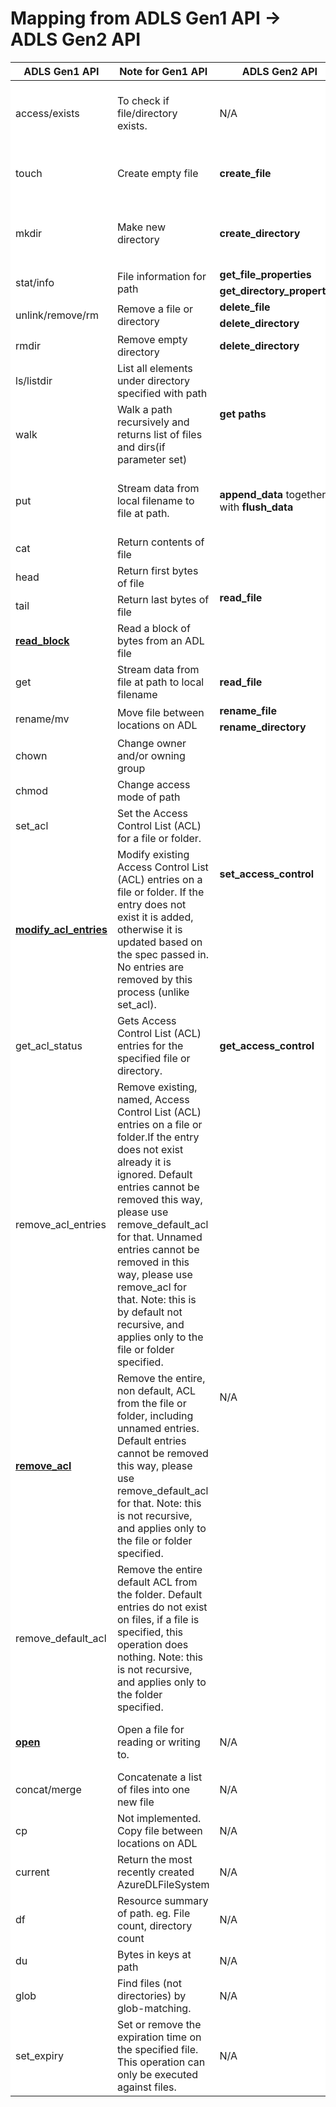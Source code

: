 <h1>Mapping from ADLS Gen1 API -> ADLS Gen2 API</h1>
<table style="background:white">
<thead>
<tr>
<th>ADLS Gen1 API</th>
<th>Note for Gen1 API</th>
<th>ADLS Gen2 API</th>
<th>Note for API Mapping</th>
</tr>
</thead>
<tbody>
<tr>
<td>access/exists</td>
<td>To check if file/directory exists.</td>
<td>N/A</td>
<td>User can use Gen2 API: <strong>create_file(if_non_match=&#39;*&#39;)<strong> or </strong>create_directory(if_non_match=&#39;*&#39;)</strong> so that the operation will fail on exist.</td>
</tr>
<tr>
<td>touch</td>
<td>Create empty file</td>
<td><strong>create_file</strong></td>
<td>The API has the same main purpose for Gen1 and Gen2. However Gen2 <strong>create_file</strong> api could accept more parameters along with creation.</td>
</tr>
<tr>
<td>mkdir</td>
<td>Make new directory</td>
<td><strong>create_directory</strong></td>
<td>The API has the same main purpose for Gen1 and Gen2. However Gen2 <strong>create_directory</strong> api could accept more parameters along with creation.</td>
</tr>
<tr>
<td rowspan="2">stat/info</td>
<td rowspan="2">File information for path</td>
<td><strong>get_file_properties</strong></td>
<td rowspan="2">The Gen1 api is split into two separate ones in ADLS Gen2.</td>
</tr>
<tr>
<td><strong>get_directory_properties</strong></td>
</tr>
<tr>
<td rowspan="2">unlink/remove/rm</td>
<td rowspan="2">Remove a file or directory</td>
<td><strong>delete_file</strong></td>
<td rowspan="2">The Gen1 api is split into two separate ones in ADLS Gen2.</td>
</tr>
<tr>
<td><strong>delete_directory</strong></td>
</tr>
<tr>
<td>rmdir</td>
<td>Remove empty directory</td>
<td><strong>delete_directory</strong></td>
<td>Delete directory</td>
</tr>
<tr>
<td>ls/listdir</td>
<td>List all elements under directory specified with path</td>
<td rowspan="2"><strong>get paths</strong></td>
<td><strong>get_paths(recursive=False)</strong> is equal to <strong>ls/listdir</strong></td>
</tr>
<tr>
<td>walk</td>
<td>Walk a path recursively and returns list of files and dirs(if parameter set)</td>
<td><strong>get_paths()</strong> or <strong>get_paths(recursive=True)</strong> is equal to <strong>walk</strong>. <strong>recursive</strong> is <strong>True</strong> by default.</td>
</tr>
<tr>
<td>put</td>
<td>Stream data from local filename to file at path.</td>
<td><strong>append_data</strong> together with <strong>flush_data</strong></td>
<td><strong>append_data</strong> should be followed by <strong>flush_data</strong> , then the data is actually write into the file. <strong>append_data</strong> is just to stage the data, not actually write the data into file.</td>
</tr>
<tr>
<td>cat</td>
<td>Return contents of file</td>
<td rowspan="4"><strong>read_file</strong></td>
<td rowspan="4">Put the expected range parameters in Gen2 api will achieve the same function of the 4 Gen1 APIs.</td>
</tr>
<tr>
<td>head</td>
<td>Return first bytes of file</td>
</tr>
<tr>
<td>tail</td>
<td>Return last bytes of file</td>
</tr>
<tr>
<td><a href="https://docs.microsoft.com/en-us/python/api/azure-datalake-store/azure.datalake.store.core.azuredlfilesystem?view=azure-python#read-block-fn--offset--length--delimiter-none-"><strong>read_block</strong></a></td>
<td>Read a block of bytes from an ADL file</td>
</tr>
<tr>
<td>get</td>
<td>Stream data from file at path to local filename</td>
<td><strong>read_file</strong></td>
<td>Passing a <strong>stream</strong> parameter in <strong>read_file</strong> should do the same thing as Gen1 <strong>get</strong> api does</td>
</tr>
<tr>
<td rowspan="2">rename/mv</td>
<td rowspan="2">Move file between locations on ADL</td>
<td><strong>rename_file</strong></td>
<td rowspan="2">Currently ADLS Gen2 only support rename.Move isn&#39;t supported yet.</td>
</tr>
<tr>
<td><strong>rename_directory</strong></td>
</tr>
<tr>
<td>chown</td>
<td>Change owner and/or owning group</td>
<td rowspan="4"><strong>set_access_control</strong></td>
<td rowspan="4">Users can set owner, group, acl etc. using the same API.</td>
</tr>
<tr>
<td>chmod</td>
<td>Change access mode of path</td>
</tr>
<tr>
<td>set_acl</td>
<td>Set the Access Control List (ACL) for a file or folder.</td>
</tr>
<tr>
<td><a href="https://docs.microsoft.com/en-us/python/api/azure-datalake-store/azure.datalake.store.core.azuredlfilesystem?view=azure-python#modify-acl-entries-path--acl-spec--recursive-false--number-of-sub-process-none-"><strong>modify_acl_entries</strong></a></td>
<td>Modify existing Access Control List (ACL) entries on a file or folder. If the entry does not exist it is added, otherwise it is updated based on the spec passed in. No entries are removed by this process (unlike set_acl).</td>
</tr>
<tr>
<td>get_acl_status</td>
<td>Gets Access Control List (ACL) entries for the specified file or directory.</td>
<td><strong>get_access_control</strong></td>
<td>The result will include owner, group, acl etc.</td>
</tr>
<tr>
<td>remove_acl_entries</td>
<td>Remove existing, named, Access Control List (ACL) entries on a file or folder.If the entry does not exist already it is ignored. Default entries cannot be removed this way, please use remove_default_acl for that. Unnamed entries cannot be removed in this way, please use remove_acl for that. Note: this is by default not recursive, and applies only to the file or folder specified.</td>
<td rowspan="3">N/A</td>
<td rowspan="3">Probably users can achieve the same purpose by calling set_access_control with related parameters.</td>
</tr>
<tr>
<td><a href="https://docs.microsoft.com/en-us/python/api/azure-datalake-store/azure.datalake.store.core.azuredlfilesystem?view=azure-python#remove-acl-path-"><strong>remove_acl</strong></a></td>
<td>Remove the entire, non default, ACL from the file or folder, including unnamed entries. Default entries cannot be removed this way, please use remove_default_acl for that. Note: this is not recursive, and applies only to the file or folder specified.</td>
</tr>
<tr>
<td>remove_default_acl</td>
<td>Remove the entire default ACL from the folder. Default entries do not exist on files, if a file is specified, this operation does nothing. Note: this is not recursive, and applies only to the folder specified.</td>
</tr>
<tr>
<td><a href="https://docs.microsoft.com/en-us/python/api/azure-datalake-store/azure.datalake.store.core.azuredlfilesystem?view=azure-python#open-path--mode--rb---blocksize-33554432--delimiter-none-"><strong>open</strong></a></td>
<td>Open a file for reading or writing to.</td>
<td>N/A</td>
<td>There is no open file operation In ADLS Gen2.However users can do operations to the file directly, eg. <strong>append_data, flush_data, read_file</strong></td>
</tr>
<tr>
<td>concat/merge</td>
<td>Concatenate a list of files into one new file</td>
<td>N/A</td>
<td>N/A</td>
</tr>
<tr>
<td>cp</td>
<td>Not implemented. Copy file between locations on ADL</td>
<td>N/A</td>
<td>N/A</td>
</tr>
<tr>
<td>current</td>
<td>Return the most recently created AzureDLFileSystem</td>
<td>N/A</td>
<td>N/A</td>
</tr>
<tr>
<td>df</td>
<td>Resource summary of path. eg. File count, directory count</td>
<td>N/A</td>
<td>get_paths could be a helpful api. But user need to do further processing.</td>
</tr>
<tr>
<td>du</td>
<td>Bytes in keys at path</td>
<td>N/A</td>
<td>get_paths could be a helpful api. But user need to do further processing.</td>
</tr>
<tr>
<td>glob</td>
<td>Find files (not directories) by glob-matching.</td>
<td>N/A</td>
<td>get_paths could be a helpful api. But user need to do further processing.</td>
</tr>
<tr>
<td>set_expiry</td>
<td>Set or remove the expiration time on the specified file. This operation can only be executed against files.</td>
<td>N/A</td>
<td>N/A</td>
</tr>
</tbody>
</table>